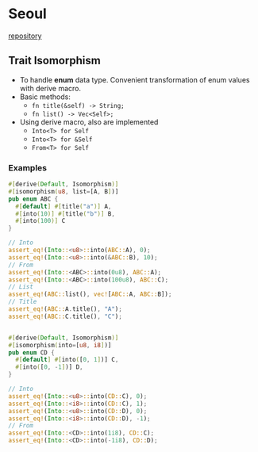 # Seoul

[repository](https://github.com/acheul/seoul-rs)

## Trait Isomorphism
  * To handle **enum** data type. Convenient transformation of enum values with derive macro.
  * Basic methods:
    * `fn title(&self) -> String;`
    * `fn list() -> Vec<Self>;`
  * Using derive macro, also are implemented
    * `Into<T> for Self`
    * `Into<T> for &Self`
    * `From<T> for Self`

  ### Examples
```rust
#[derive(Default, Isomorphism)]
#[isomorphism(u8, list=[A, B])]
pub enum ABC {
  #[default] #[title("a")] A,
  #[into(10)] #[title("b")] B,
  #[into(100)] C
}

// Into
assert_eq!(Into::<u8>::into(ABC::A), 0);
assert_eq!(Into::<u8>::into(&ABC::B), 10);
// From
assert_eq!(Into::<ABC>::into(0u8), ABC::A);
assert_eq!(Into::<ABC>::into(100u8), ABC::C);
// List
assert_eq!(ABC::list(), vec![ABC::A, ABC::B]);
// Title
assert_eq!(ABC::A.title(), "A");
assert_eq!(ABC::C.title(), "C");


#[derive(Default, Isomorphism)]
#[isomorphism(into=[u8, i8])]
pub enum CD {
  #[default] #[into([0, 1])] C,
  #[into([0, -1])] D,
}

// Into
assert_eq!(Into::<u8>::into(CD::C), 0);
assert_eq!(Into::<i8>::into(CD::C), 1);
assert_eq!(Into::<u8>::into(CD::D), 0);
assert_eq!(Into::<i8>::into(CD::D), -1);
// From
assert_eq!(Into::<CD>::into(1i8), CD::C);
assert_eq!(Into::<CD>::into(-1i8), CD::D);
```
  